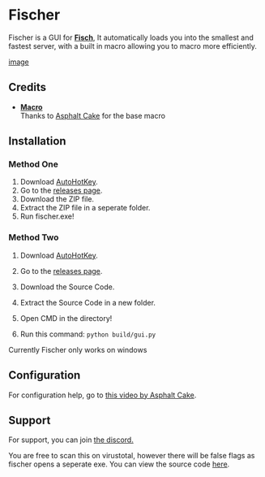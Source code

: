 # Fischer

Fischer is a GUI for **[Fisch](https://www.roblox.com/games/16732694052/Fisch)**,
It automatically loads you into the smallest and fastest server, with a built in macro allowing you to macro more efficiently.

[image](https://github.com/user-attachments/assets/d8530639-254a-4349-8a2d-a10c10d7076a)
## Credits

- **[Macro]([https://github.com/dv8-studio/RobloxURLLauncher])**  
  Thanks to [Asphalt Cake](https://www.youtube.com/@AsphaltCake) for the base macro

## Installation
### Method One
1. Download [AutoHotKey](https://www.autohotkey.com/download/ahk-v2.exe).
2. Go to the [releases page](https://github.com/v3kmmw/Fischer/releases).
3. Download the ZIP file.
4. Extract the ZIP file in a seperate folder.
5. Run fischer.exe!
### Method Two
1. Download [AutoHotKey](https://www.autohotkey.com/download/ahk-v2.exe).
2. Go to the [releases page](https://github.com/v3kmmw/Fischer/releases).
3. Download the Source Code.
4. Extract the Source Code in a new folder.
5. Open CMD in the directory!

6. Run this command:
```python build/gui.py```

Currently Fischer only works on windows

## Configuration

For configuration help, go to [this video by Asphalt Cake](https://www.youtube.com/watch?v=S0S8azmXOg8&ab_channel=AsphaltCake).

## Support

For support, you can join [the discord.](https://discord.gg/nrqdP5qZvt)

You are free to scan this on virustotal, however there will be false flags as fischer opens a seperate exe.
You can view the source code [here](https://github.com/v3kmmw/Fischer/blob/main/src/gui.py).

